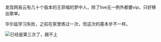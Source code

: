 发现网易云有几十个版本的王菲唱的梦中人，除了live无一例外都要vip，只好移出歌单。

华尔兹学习失败，之前在家里练过一次，但这次的基本步不一样。

![已经是第三次了，跟不上](IMG_6352.jpeg)

